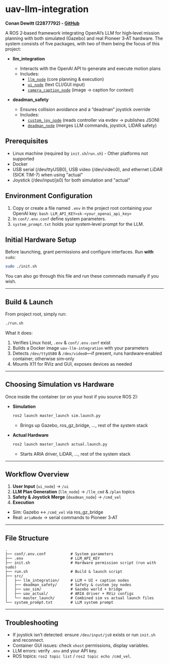 # uav-llm-integration

**Conan Dewitt (22877792) - [GitHub](https://github.com/conanpodewitt)**

A ROS 2‑based framework integrating OpenAI’s LLM for high‑level mission planning with both simulated (Gazebo) and real Pioneer 3‑AT hardware. The system consists of five packages, with two of them being the focus of this project:

  - **llm_integration**
      - Interacts with the OpenAI API to generate and execute motion plans
      - Includes:
        - [`llm_node`](src/llm_integration/llm_integration/llm_node.py) (core planning & execution)
        - [`ui_node`](src/llm_integration/llm_integration/ui_node.py) (text CLI/GUI input)
        - [`camera_caption_node`](src/llm_integration/llm_integration/camera_caption_node.py) (image → caption for context)

  - **deadman_safety**
      - Ensures collision avoidance and a “deadman” joystick override
      - Includes:
        - [`custom_joy_node`](src/deadman_safety/deadman_safety/custom_joy_node.py) (reads controller via evdev → publishes JSON)
        - [`deadman_node`](src/deadman_safety/deadman_safety/deadman_node.py) (merges LLM commands, joystick, LIDAR safety)

## Prerequisites

  - Linux machine (required by `init.sh`/`run.sh`) - Other platforms not supported
  - Docker
  - USB serial (/dev/ttyUSB0), USB video (/dev/video0), and ethernet LiDAR (SICK TIM-7) when using "actual"
  - Joystick (/dev/input/js0) for both simulation and "actual"

## Environment Configuration

  1. Copy or create a file named `.env` in the project root containing your OpenAI key:
    ```bash
    LLM_API_KEY=sk-<your_openai_api_key>
    ```
  2. In `conf/.env.conf` define system parameters.
  3. `system_prompt.txt` holds your system‑level prompt for the LLM.

## Initial Hardware Setup

Before launching, grant permissions and configure interfaces. Run **with** `sudo`:

```bash
sudo ./init.sh
```

You can also go through this file and run these commnads manually if you wish.

---

## Build & Launch

From project root, simply run:

```bash
./run.sh
```

What it does:
  1. Verifies Linux host, `.env` & `conf/.env.conf` exist
  2. Builds a Docker image `uav-llm-integration` with your parameters
  3. Detects `/dev/ttyUSB0` & `/dev/video0`—if present, runs hardware‑enabled container; otherwise sim‑only
  4. Mounts X11 for RViz and GUI, exposes devices as needed

---

## Choosing Simulation vs Hardware

Once inside the container (or on your host if you source ROS 2):

  - **Simulation**
    ```bash
    ros2 launch master_launch sim.launch.py
    ```
    - Brings up Gazebo, ros_gz_bridge, ..., rest of the system stack

  - **Actual Hardware**
    ```bash
    ros2 launch master_launch actual.launch.py
    ```  
    - Starts ARIA driver, LiDAR, ..., rest of the system stack

---

## Workflow Overview

1. **User Input** (`ui_node`) → `/ui`
2. **LLM Plan Generation** (`llm_node`) → `/llm_cmd` & `/plan` topics
3. **Safety & Joystick Merge** (`deadman_node`) → `/cmd_vel`
4. **Execution**
  - Sim: Gazebo ↔ `/cmd_vel` via ros_gz_bridge
  - Real: `ariaNode` → serial commands to Pioneer 3‑AT

---

## File Structure

```text
.
├── conf/.env.conf           # System parameters
├── .env                     # LLM_API_KEY
├── init.sh                  # Hardware permission script (run with sudo)
├── run.sh                   # Build & launch script
├── src/
│   ├── llm_integration/     # LLM + UI + caption nodes
│   ├── deadman_safety/      # Safety & custom joy nodes
│   ├── uav_sim/             # Gazebo world + bridge
│   ├── uav_actual/          # ARIA driver + RViz configs
│   └── master_launch/       # Combined sim vs actual launch files
└── system_prompt.txt        # LLM system prompt
```

---

## Troubleshooting

- If joystick isn’t detected: ensure `/dev/input/js0` exists or run `init.sh` and reconnect.
- Container GUI issues: check `xhost` permissions, display variables.
- LLM errors: verify `.env` and your API key.
- ROS topics: `ros2 topic list` / `ros2 topic echo /cmd_vel`.